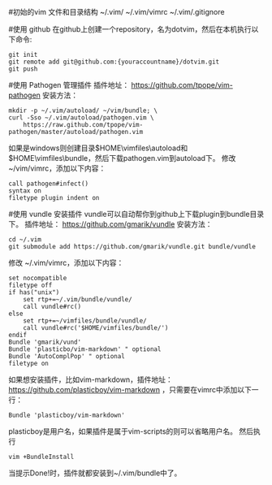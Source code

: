#初始的vim 文件和目录结构
    ~/.vim/
    ~/.vim/vimrc
    ~/.vim/.gitignore

#使用 github
在github上创建一个repository，名为dotvim，然后在本机执行以下命令:

    git init
    git remote add git@github.com:{youraccountname}/dotvim.git
    git push

#使用 Pathogen 管理插件
插件地址： https://github.com/tpope/vim-pathogen
安装方法： 

    mkdir -p ~/.vim/autoload/ ~/vim/bundle; \
    curl -Sso ~/.vim/autoload/pathogen.vim \
        https://raw.github.com/tpope/vim-pathogen/master/autoload/pathogen.vim

如果是windows则创建目录$HOME\vimfiles\autoload和$HOME\vimfiles\bundle，然后下载pathogen.vim到autoload下。
修改 ~/vim/vimrc，添加以下内容：

    call pathogen#infect()
    syntax on
    filetype plugin indent on

#使用 vundle 安装插件
vundle可以自动帮你到github上下载plugin到bundle目录下。
插件地址： https://github.com/gmarik/vundle
安装方法： 

    cd ~/.vim
    git submodule add https://github.com/gmarik/vundle.git bundle/vundle

修改 ~/.vim/vimrc，添加以下内容：

    set nocompatible
    filetype off
    if has("unix")
        set rtp+=~/.vim/bundle/vundle/
        call vundle#rc()
    else 
        set rtp+=~/vimfiles/bundle/vundle/
        call vundle#rc('$HOME/vimfiles/bundle/')
    endif
    Bundle 'gmarik/vund'
    Bundle 'plasticbo/vim-markdown' " optional
    Bundle 'AutoComplPop' " optional
    filetype on

如果想安装插件，比如vim-markdown，插件地址：https://github.com/plasticboy/vim-markdown ，只需要在vimrc中添加以下一行：

    Bundle 'plasticboy/vim-markdown'
plasticboy是用户名，如果插件是属于vim-scripts的则可以省略用户名。
然后执行

    vim +BundleInstall

当提示Done!时，插件就都安装到~/.vim/bundle中了。
